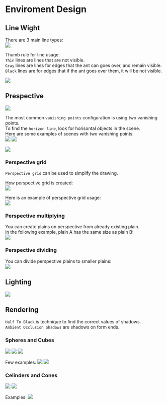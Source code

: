 # Enviroment Design

## Line Wight

There are 3 main line types:  
![](img/line_types.PNG)

Thumb rule for line usage:  
`Thin` lines are lines that are not visible.  
`Gray` lines are lines for edges that the ant can goes over, and remain visible.  
`Black` lines are for edges that if the ant goes over them, it will be not visible.  

![](img/line_type_usage.PNG)


## Prespective
![](img/Perspective+1+pt.jpg)

The most common `vanishing points` configuration is using two vanishing points.  
To find the `horizon line`, look for horisontal objects in the scene.  
Here are some examples of scenes with two vanishing points:  
![](img/two_vanish_points.PNG)
![](img/two_vanish_points2.PNG)

![](img/two_vanish_points2_example.PNG)

### Perspective grid 
`Perspective grid` can be used to simplify the drawing.  

How perspective grid is created:  
![](img/perspective_grid.PNG)

Here is an example of perspective grid usage:  
![](img/perspective_grid_usage.PNG)

### Perspective multiplying
You can create plains on perspective from already existing plain.  
In the following example, plain A has the same size as plain B:  
![](img/perspective_multiplying.PNG)

### Perspective dividing
You can divide perspective plains to smaller plains:  
![](img/Perspective_Dividing.jpg)


## Lighting

![](img/Lighting_Basics.jpg)


## Rendering

`Half To Black` is technique to find the correct values of shadows.  
`Ambient Occlusion Shadows` are shadows on form ends.  

### Spheres and Cubes
![](img/rendering/Primitive+rendering+1+cubes+and+spheres+B.jpg)
![](img/rendering/Primitive+rendering+1+cubes+and+spheres+A.jpg)
![](img/rendering/sphere+-+labeled.jpg)

Few examples:
![](img/rendering/example1.jpg)
![](img/rendering/example2.jpg)

### Celinders and Cones
![](img/rendering/Ellipse+notes.jpg)
![](img/rendering/Base+Cylinder+and+Cone.jpg)

Examples:
![](img/rendering/cone_celionder_examples.jpg)

